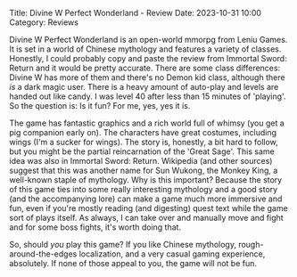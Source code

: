 Title: Divine W Perfect Wonderland - Review
Date: 2023-10-31 10:00
Category: Reviews

Divine W Perfect Wonderland is an open-world mmorpg from Leniu Games. It is set in a world of Chinese mythology and features a variety of classes. Honestly, I could probably copy and paste the review from Immortal Sword: Return and it would be pretty accurate. There are some class differences: Divine W has more of them and there's no Demon kid class, although there *is* a dark magic user. There is a heavy amount of auto-play and levels are handed out like candy. I was level 40 after less than 15 minutes of 'playing'. So the question is: Is it fun? For me, yes, yes it is.

The game has fantastic graphics and a rich world full of whimsy (you get a pig companion early on). The characters have great costumes, including wings (I'm a sucker for wings). The story is, honestly, a bit hard to follow, but you might be the partial reincarnation of the 'Great Sage'. This same idea was also in Immortal Sword: Return. Wikipedia (and other sources) suggest that this was another name for Sun Wukong, the Monkey King, a well-known staple of mythology. Why is this important? Because the story of this game ties into some really interesting mythology and a good story (and the accompanying lore) can make a game much more immersive and fun, even if you're mostly reading (and digesting) quest text while the game sort of plays itself. As always, I can take over and manually move and fight and for some boss fights, it's worth doing that.

So, should *you* play this game? If you like Chinese mythology, rough-around-the-edges localization, and a very casual gaming experience, absolutely. If none of those appeal to you, the game will not be fun.

